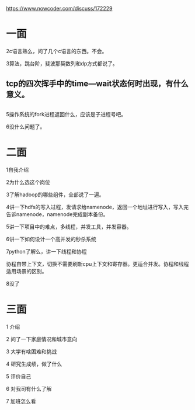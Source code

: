 https://www.nowcoder.com/discuss/172229 

# 一面

  2c语言熟么，问了几个c语言的东西。不会。 

  3算法，跳台阶，斐波那契数列和dp方式都说了。 

##   tcp的四次挥手中的time—wait状态何时出现，有什么意义。





##  

  5操作系统的fork进程返回什么，应该是子进程号吧。 

  6没什么问题了。 

#   二面

1自我介绍 

  2为什么选这个岗位 

  3了解hadoop的哪些组件，全部说了一遍。 

  4讲一下hdfs的写入过程，发请求给namenode，返回一个地址进行写入，写入完告诉namenode，namenode完成副本备份。 

  5讲一下项目中的难点，多线程，并发工具，并发容器。 

  6讲一下如何设计一个高并发的秒杀系统 

  7python了解么，讲一下线程和协程 

  协程自带上下文，切换不需要刷新cpu上下文和寄存器。更适合并发。协程和线程适用场景的区别。 

  8没了



# 三面

1 介绍

2 问了一下家庭情况和城市意向

3 大学有啥困难和挑战

4 研究生成绩，做了什么

5 评价自己

6 对我司有什么了解

7 加班怎么看